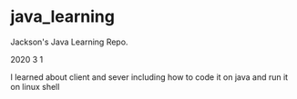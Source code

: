 # java_learning
Jackson's Java Learning Repo.

2020 3 1 

I learned about client and sever including how to code it on java and run it on linux shell

